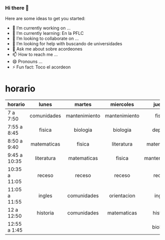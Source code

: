 ### Hi there 👋



Here are some ideas to get you started:

- 🔭 I’m currently working on ...
- 🌱 I’m currently learning: En la PFLC
- 👯 I’m looking to collaborate on ...
- 🤔 I’m looking for help with buscando de universidades
- 💬 Ask me about sobre acordeones
- 📫 How to reach me ...
- 😄 Pronouns ...
- ⚡ Fun fact: Toco el acordeon



# horario


| horario       |    lunes    |     martes    |   miercoles   |     jueves    |    viernes    |
|---------------|:-----------:|:-------------:|:-------------:|:-------------:|:-------------:|
| 7 a 7:50      | comunidades | mantenimiento | mantenimiento |     fisica    | mantenimiento |
| 7:55 a 8:45   |    fisica   |    biologia   |    biologia   |    deporte    |    biologia   |
| 8:50 a 9:40   | matematicas |     fisica    |   literatura  |  matematicas  |  matematicas  |
| 9:45 a 10:35  |  literatura |  matematicas  |     fisica    | mantenimiento |     fisica    |
| 10:35 a 11:05 |    receso   |     receso    |     receso    |     receso    |     receso    |
| 11:05 a 11:55 |    ingles   |  comunidades  |  orientacion  |     ingles    |    historia   |
| 12 a 12:50    |   historia  |  comunidades  |  matematicas  |    historia   |   literatura  |
| 12:55 a 1:45  |             |               |               |    biologia   |     ingles    |
